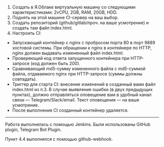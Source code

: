 1. Создать в Я.Облаке виртуальную машину со следующими характеристиками: 2vCPU, 2GB, RAM, 20GB, HDD.
2. Поднять на этой машине CI-сервер на ваш выбор.
3. Создать репозиторий (github/gitlab/проч. на ваше усмотрение) и создать там файл index.html.
4. Настроить CI:
- Запускающий контейнер с nginx с пробросом порта 80 в порт 9889 хостовой системы. При обращении к nginx в контейнере по HTTP, nginx должен выдавать измененный файл index.html.
- Проверяющий код ответа запущенного контейнера при HTTP-запросе (код должен быть 200).
- Сравнивающий md5-сумму измененного файла с md5-суммой файла, отдаваемого nginx при HTTP-запросе (суммы должны совпадать).
- Триггер для старта CI: внесение изменений в созданный вами файл index.html из п.3. В случае выявления ошибки (в двух предыдущих пунктах), должно отправляться оповещение вам в удобный канал связи — Telegram/Slack/email. Текст оповещения — на ваше усмотрение.
- После выполнения CI созданный контейнер удаляется.

---

Работа выполнялась с помощью Jenkins. Были использованы GitHub plugin, Telegram Bot Plugin.

Пункт 4.4 выполнялся с помощью github-webhook. 
